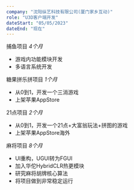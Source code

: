 ```yaml
---
company: "沈阳纵艺科技有限公司(厦门家乡互动)"
role: "U3D客户端开发"
dateStart: "05/05/2023"
dateEnd: "现在"
---
```


捕鱼项目  *4个月*  

* 游戏内功能模块开发  
* 多语言系统开发  

糖果拼乐拼项目  *1个月*  

* 从0到1，开发一个三消游戏  
* 上架苹果AppStore

21点项目  *2个月*  

* 从0到1，开发一个21点+大富翁玩法+拼图的游戏  
* 上架苹果AppStore海外

麻将项目  *8个月*  

* UI重构，UGUI转为FGUI  
* 加入华佗HybridCLR热更模块  
* 研究麻将胡牌核心算法  
* 将项目做到非常稳定运行
